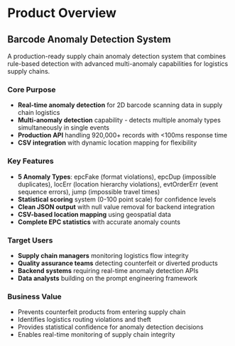# Product Overview

## Barcode Anomaly Detection System

A production-ready supply chain anomaly detection system that combines rule-based detection with advanced multi-anomaly capabilities for logistics supply chains.

### Core Purpose
- **Real-time anomaly detection** for 2D barcode scanning data in supply chain logistics
- **Multi-anomaly detection** capability - detects multiple anomaly types simultaneously in single events
- **Production API** handling 920,000+ records with <100ms response time
- **CSV integration** with dynamic location mapping for flexibility

### Key Features
- **5 Anomaly Types**: epcFake (format violations), epcDup (impossible duplicates), locErr (location hierarchy violations), evtOrderErr (event sequence errors), jump (impossible travel times)
- **Statistical scoring** system (0-100 point scale) for confidence levels
- **Clean JSON output** with null value removal for backend integration
- **CSV-based location mapping** using geospatial data
- **Complete EPC statistics** with accurate anomaly counts

### Target Users
- **Supply chain managers** monitoring logistics flow integrity
- **Quality assurance teams** detecting counterfeit or diverted products
- **Backend systems** requiring real-time anomaly detection APIs
- **Data analysts** building on the prompt engineering framework

### Business Value
- Prevents counterfeit products from entering supply chain
- Identifies logistics routing violations and theft
- Provides statistical confidence for anomaly detection decisions
- Enables real-time monitoring of supply chain integrity